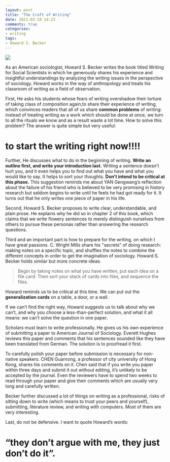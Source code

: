 ```yaml
---
layout: post
title: "The Craft of Writing"
date: 2011-03-18 14:23
comments: true
categories: 
- writing
tags:
- Howard S. Becker
---
```


![](http://images.betterworldbooks.com/022/Writing-for-Social-Scientists-How-to-Start-and-Finish-Your-Thesis-Book-Becker-Howard-Saul-9780226041322.jpg)


As an American sociologist, Howard S. Becker writes the book titled Writing for Social Scientists in which he generously shares his experience and insightful understandings by analyzing the writing issues in the perspective of sociology. Howard works in the way of anthropology and treats his classroom of writing as a field of observation. 

First, He asks his students whose fears of writing overshadow their torture of taking class of composition again,to share their experience of writing, which convinces readers that all of us share **common problems** of writing: instead of treating writing as a work which should be done at once, we turn to all the rituals we know and as a result waste a lot time. How to solve this problem? The answer is quite simple but very useful: 
    
#     **to start the writing right now!!!!**  #

Further, He discusses what to do in the beginning of writing. **Write an outline first, and write your introduction last.** Writing a sentence doesn’t hurt you, and it even helps you to find out what you have and what you would like to say. It helps to sort your thoughts. **Don’t intend to be critical at this phase.** This suggestion reminds me about YAN Gengwang’s reflection about the failure of his friend who is believed to be very promising in history research but seldom begins to write until he feels he had got ready for it. It turns out that he only writes one piece of paper  in his life. 

Second, Howard S. Becker proposes to write clear, understandable, and plain prose. He explains why he did so in chapter 2 of this book, which claims that we write flowery sentences to merely distinguish ourselves from others to pursue these personas rather than answering the research questions. 

Third and an important part is how to prepare for the writing, on which I have great passions. C. Wright Mills share his "secrets" of doing research: making notes on a specific topic, and shuffles the notes to combine the different concepts in order to get the imagination of sociology. Howard S. Becker holds similar but more concrete ideas. 


> Begin by taking notes on what you have written, put each idea on a file card. Then sort your stack of cards into files, and sequence the files. 

Howard reminds us to be critical at this time. We can put out the **generalization cards** on a table, a door, or a wall. 

If we can’t find the right way, Howard suggests us to talk about why we can’t, and why you choose a less-than-perfect solution, and what it all means: we can’t solve the question in one paper. 

Scholars must learn to write professionally. He gives us his own experience of submitting a paper to American Journal of Sociology. Everett Hughes reviews this paper and comments that his sentences sounded like they have been translated from German. The solution is to proofread it first.

To carefully polish your paper before submission is necessary for non-native speakers. CHEN Guanrong, a professor of city university of Hong Kong, shares his comments on it. Chen said that if you write you paper within three days and submit it out without editing, it’s unlikely to be accepted by the journal. Even the reviewers have to spend two weeks to read through your paper and give their comments which are usually very long and carefully written. 

Becker further discussed a lot of things on writing as a professional, risks of sitting down to write (which means to trust your peers and yourself), submitting, literature review, and writing with computers. Most of them are very interesting. 

Last, do not be defensive. I want to quote Howard’s words:

#     “they don’t argue with me, they just don’t do it”.  #
　　 